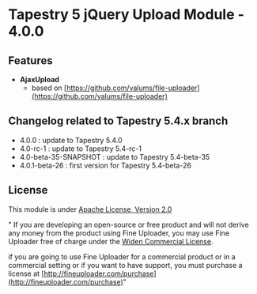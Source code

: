 # Tapestry 5 jQuery Upload Module - 4.0.0 

## Features
	
- **AjaxUpload** 
	- based on [https://github.com/valums/file-uploader](https://github.com/valums/file-uploader)	

## Changelog related to Tapestry 5.4.x branch
* 4.0.0 : update to Tapestry 5.4.0 
* 4.0-rc-1 : update to Tapestry 5.4-rc-1 
* 4.0-beta-35-SNAPSHOT : update to Tapestry 5.4-beta-35 
* 4.0.1-beta-26 : first version for Tapestry 5.4-beta-26 
	
## License

This module is under [Apache License, Version 2.0](https://www.apache.org/licenses/LICENSE-2.0)

" If you are developing an open-source or free product and will not derive any money from the product using Fine Uploader, 
you may use Fine Uploader free of charge under the [Widen Commercial License](http://fineuploader.com/licensing.html).

if you are going to use Fine Uploader for a commercial product or in a commercial setting or if you want to have support, 
you must purchase a license at [http://fineuploader.com/purchase](http://fineuploader.com/purchase)"	